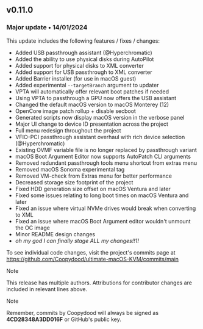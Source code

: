 ## v0.11.0

### Major update • 14/01/2024

This update includes the following features / fixes / changes:

- Added USB passthrough assistant (@Hyperchromatic)
- Added the ability to use physical disks during AutoPilot
- Added support for physical disks to XML converter
- Added support for USB passthrough to XML converter
- Added Barrier installer (for use in macOS guest)
- Added experimental ``--targetBranch`` argument to updater
- VPTA will automatically offer relevant boot patches if needed
- Using VPTA to passthrough a GPU now offers the USB assistant
- Changed the default macOS version to macOS Monterey (12)
- OpenCore image patch rollup + disable secboot
- Generated scripts now display macOS version in the verbose panel
- Major UI change to device ID presentation across the project
- Full menu redesign throughout the project
- VFIO-PCI passthrough assistant overhaul with rich device selection (@Hyperchromatic)
- Existing OVMF variable file is no longer replaced by passthrough variant
- macOS Boot Argument Editor now supports AutoPatch CLI arguments
- Removed redundant passthrough tools menu shortcut from extras menu
- Removed macOS Sonoma experimental tag
- Removed VM-check from Extras menu for better performance
- Decreased storage size footprint of the project
- Fixed HDD generation size offset on macOS Ventura and later
- Fixed some issues relating to long boot times on macOS Ventura and later
- Fixed an issue where virtual NVMe drives would break when converting to XML
- Fixed an issue where macOS Boot Argument editor wouldn't unmount the OC image
- Minor README design changes
- *oh my god I can finally stage ALL my changes!!1!*

To see individual code changes, visit the project's commits page at <https://github.com/Coopydood/ultimate-macOS-KVM/commits/main>

> [!NOTE]
> This release has multiple authors. Attributions for contributor changes are included in relevant lines above.

> [!NOTE]
> Remember, commits by Coopydood will always be signed as **4CD28348A3DD016F** or GitHub's public key.